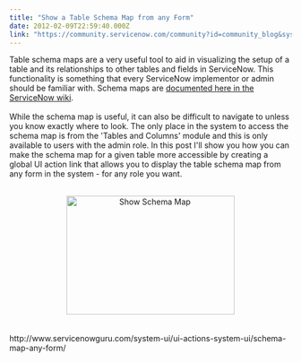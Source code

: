 ```yaml
---
title: "Show a Table Schema Map from any Form"
date: 2012-02-09T22:59:40.000Z
link: "https://community.servicenow.com/community?id=community_blog&sys_id=055e2aaddbd0dbc01dcaf3231f9619be"
---
```

<p>Table schema maps are a very useful tool to aid in visualizing the setup of a table and its relationships to other tables and fields in ServiceNow. This functionality is something that every ServiceNow implementor or admin should be familiar with. Schema maps are <a title="ki.service-now.com/index.php?title=Schema_Map_for_Tables" href="http://wiki.service-now.com/index.php?title=Schema_Map_for_Tables" target="_blank">documented here in the ServiceNow wiki</a>.<br /><br />While the schema map is useful, it can also be difficult to navigate to unless you know exactly where to look. The only place in the system to access the schema map is from the 'Tables and Columns' module and this is only available to users with the admin role. In this post I'll show you how you can make the schema map for a given table more accessible by creating a global UI action link that allows you to display the table schema map from any form in the system - for any role you want.<br /><br /><center><a href="http://www.servicenowguru.com/system-ui/ui-actions-system-ui/schema-map-any-form/"><img src="http://www.servicenowguru.com/wp-content/uploads/2012/02/ShowSchemaMap-300x212.jpg" alt="Show Schema Map" title="Show Schema Map" width="300" height="212" class="aligncenter size-medium wp-image-4296" /></a></center><br /><br />http://www.servicenowguru.com/system-ui/ui-actions-system-ui/schema-map-any-form/<br /><!--break--></p>